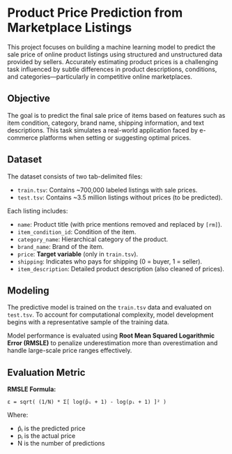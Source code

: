 #  Product Price Prediction from Marketplace Listings

This project focuses on building a machine learning model to predict the sale price of online product listings using structured and unstructured data provided by sellers. Accurately estimating product prices is a challenging task influenced by subtle differences in product descriptions, conditions, and categories—particularly in competitive online marketplaces.

##  Objective

The goal is to predict the final sale price of items based on features such as item condition, category, brand name, shipping information, and text descriptions. This task simulates a real-world application faced by e-commerce platforms when setting or suggesting optimal prices.

##  Dataset

The dataset consists of two tab-delimited files:

- `train.tsv`: Contains ~700,000 labeled listings with sale prices.
- `test.tsv`: Contains ~3.5 million listings without prices (to be predicted).

Each listing includes:
- `name`: Product title (with price mentions removed and replaced by `[rm]`).
- `item_condition_id`: Condition of the item.
- `category_name`: Hierarchical category of the product.
- `brand_name`: Brand of the item.
- `price`: **Target variable** (only in `train.tsv`).
- `shipping`: Indicates who pays for shipping (0 = buyer, 1 = seller).
- `item_description`: Detailed product description (also cleaned of prices).

##  Modeling

The predictive model is trained on the `train.tsv` data and evaluated on `test.tsv`. To account for computational complexity, model development begins with a representative sample of the training data.

Model performance is evaluated using **Root Mean Squared Logarithmic Error (RMSLE)** to penalize underestimation more than overestimation and handle large-scale price ranges effectively.

##  Evaluation Metric

**RMSLE Formula:**

`ε = sqrt( (1/N) * Σ[ log(p̂ᵢ + 1) - log(pᵢ + 1) ]² )`

Where:
- p̂ᵢ is the predicted price  
- pᵢ is the actual price  
- N is the number of predictions

